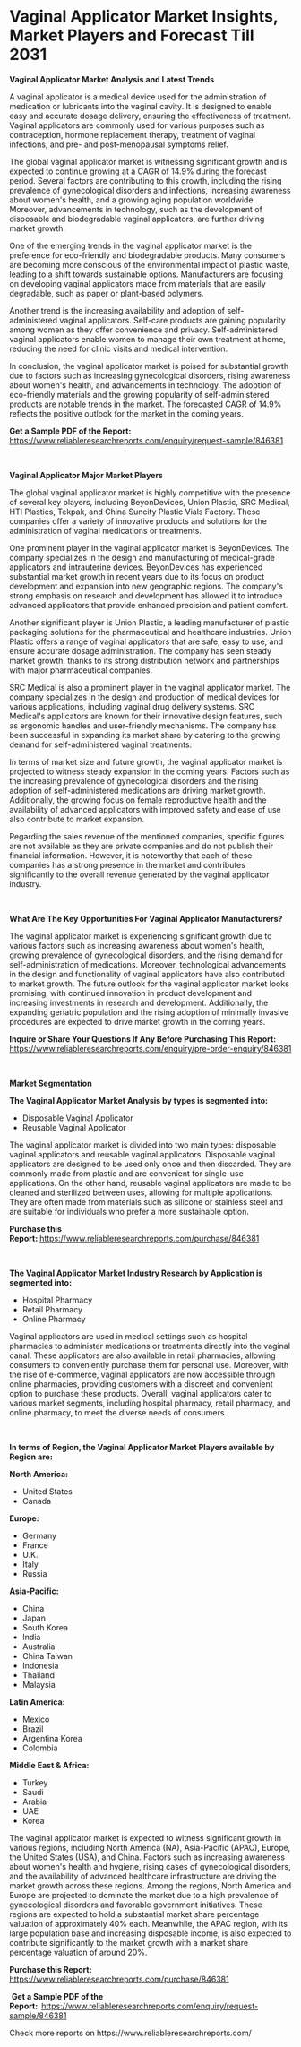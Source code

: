 <p><h1>Vaginal Applicator Market Insights, Market Players and Forecast Till 2031</h1></p><p><strong>Vaginal Applicator Market Analysis and Latest Trends</strong></p>
<p><p>A vaginal applicator is a medical device used for the administration of medication or lubricants into the vaginal cavity. It is designed to enable easy and accurate dosage delivery, ensuring the effectiveness of treatment. Vaginal applicators are commonly used for various purposes such as contraception, hormone replacement therapy, treatment of vaginal infections, and pre- and post-menopausal symptoms relief.</p><p>The global vaginal applicator market is witnessing significant growth and is expected to continue growing at a CAGR of 14.9% during the forecast period. Several factors are contributing to this growth, including the rising prevalence of gynecological disorders and infections, increasing awareness about women's health, and a growing aging population worldwide. Moreover, advancements in technology, such as the development of disposable and biodegradable vaginal applicators, are further driving market growth.</p><p>One of the emerging trends in the vaginal applicator market is the preference for eco-friendly and biodegradable products. Many consumers are becoming more conscious of the environmental impact of plastic waste, leading to a shift towards sustainable options. Manufacturers are focusing on developing vaginal applicators made from materials that are easily degradable, such as paper or plant-based polymers.</p><p>Another trend is the increasing availability and adoption of self-administered vaginal applicators. Self-care products are gaining popularity among women as they offer convenience and privacy. Self-administered vaginal applicators enable women to manage their own treatment at home, reducing the need for clinic visits and medical intervention.</p><p>In conclusion, the vaginal applicator market is poised for substantial growth due to factors such as increasing gynecological disorders, rising awareness about women's health, and advancements in technology. The adoption of eco-friendly materials and the growing popularity of self-administered products are notable trends in the market. The forecasted CAGR of 14.9% reflects the positive outlook for the market in the coming years.</p></p>
<p><strong>Get a Sample PDF of the Report:&nbsp;</strong> <a href="https://www.reliableresearchreports.com/enquiry/request-sample/846381">https://www.reliableresearchreports.com/enquiry/request-sample/846381</a></p>
<p>&nbsp;</p>
<p><strong>Vaginal Applicator Major Market Players</strong></p>
<p><p>The global vaginal applicator market is highly competitive with the presence of several key players, including BeyonDevices, Union Plastic, SRC Medical, HTI Plastics, Tekpak, and China Suncity Plastic Vials Factory. These companies offer a variety of innovative products and solutions for the administration of vaginal medications or treatments.</p><p>One prominent player in the vaginal applicator market is BeyonDevices. The company specializes in the design and manufacturing of medical-grade applicators and intrauterine devices. BeyonDevices has experienced substantial market growth in recent years due to its focus on product development and expansion into new geographic regions. The company's strong emphasis on research and development has allowed it to introduce advanced applicators that provide enhanced precision and patient comfort.</p><p>Another significant player is Union Plastic, a leading manufacturer of plastic packaging solutions for the pharmaceutical and healthcare industries. Union Plastic offers a range of vaginal applicators that are safe, easy to use, and ensure accurate dosage administration. The company has seen steady market growth, thanks to its strong distribution network and partnerships with major pharmaceutical companies.</p><p>SRC Medical is also a prominent player in the vaginal applicator market. The company specializes in the design and production of medical devices for various applications, including vaginal drug delivery systems. SRC Medical's applicators are known for their innovative design features, such as ergonomic handles and user-friendly mechanisms. The company has been successful in expanding its market share by catering to the growing demand for self-administered vaginal treatments.</p><p>In terms of market size and future growth, the vaginal applicator market is projected to witness steady expansion in the coming years. Factors such as the increasing prevalence of gynecological disorders and the rising adoption of self-administered medications are driving market growth. Additionally, the growing focus on female reproductive health and the availability of advanced applicators with improved safety and ease of use also contribute to market expansion.</p><p>Regarding the sales revenue of the mentioned companies, specific figures are not available as they are private companies and do not publish their financial information. However, it is noteworthy that each of these companies has a strong presence in the market and contributes significantly to the overall revenue generated by the vaginal applicator industry.</p></p>
<p>&nbsp;</p>
<p><strong>What Are The Key Opportunities For Vaginal Applicator Manufacturers?</strong></p>
<p><p>The vaginal applicator market is experiencing significant growth due to various factors such as increasing awareness about women's health, growing prevalence of gynecological disorders, and the rising demand for self-administration of medications. Moreover, technological advancements in the design and functionality of vaginal applicators have also contributed to market growth. The future outlook for the vaginal applicator market looks promising, with continued innovation in product development and increasing investments in research and development. Additionally, the expanding geriatric population and the rising adoption of minimally invasive procedures are expected to drive market growth in the coming years.</p></p>
<p><strong>Inquire or Share Your Questions If Any Before Purchasing This Report:</strong> <a href="https://www.reliableresearchreports.com/enquiry/pre-order-enquiry/846381">https://www.reliableresearchreports.com/enquiry/pre-order-enquiry/846381</a></p>
<p>&nbsp;</p>
<p><strong>Market Segmentation</strong></p>
<p><strong>The Vaginal Applicator Market Analysis by types is segmented into:</strong></p>
<p><ul><li>Disposable Vaginal Applicator</li><li>Reusable Vaginal Applicator</li></ul></p>
<p><p>The vaginal applicator market is divided into two main types: disposable vaginal applicators and reusable vaginal applicators. Disposable vaginal applicators are designed to be used only once and then discarded. They are commonly made from plastic and are convenient for single-use applications. On the other hand, reusable vaginal applicators are made to be cleaned and sterilized between uses, allowing for multiple applications. They are often made from materials such as silicone or stainless steel and are suitable for individuals who prefer a more sustainable option.</p></p>
<p><strong>Purchase this Report:&nbsp;</strong><a href="https://www.reliableresearchreports.com/purchase/846381">https://www.reliableresearchreports.com/purchase/846381</a></p>
<p>&nbsp;</p>
<p><strong>The Vaginal Applicator Market Industry Research by Application is segmented into:</strong></p>
<p><ul><li>Hospital Pharmacy</li><li>Retail Pharmacy</li><li>Online Pharmacy</li></ul></p>
<p><p>Vaginal applicators are used in medical settings such as hospital pharmacies to administer medications or treatments directly into the vaginal canal. These applicators are also available in retail pharmacies, allowing consumers to conveniently purchase them for personal use. Moreover, with the rise of e-commerce, vaginal applicators are now accessible through online pharmacies, providing customers with a discreet and convenient option to purchase these products. Overall, vaginal applicators cater to various market segments, including hospital pharmacy, retail pharmacy, and online pharmacy, to meet the diverse needs of consumers.</p></p>
<p>&nbsp;</p>
<p><strong>In terms of Region, the Vaginal Applicator Market Players available by Region are:</strong></p>
<p>
    <p> <strong> North America: </strong>
        <ul>
            <li>United States</li>
            <li>Canada</li>
        </ul>
        </p> 
    <p> <strong> Europe: </strong>
        <ul>
            <li>Germany</li>
            <li>France</li>
            <li>U.K.</li>
            <li>Italy</li>
            <li>Russia</li>
        </ul>
        </p> 
    <p> <strong> Asia-Pacific: </strong>
        <ul>
            <li>China</li>
            <li>Japan</li>
            <li>South Korea</li>
            <li>India</li>
            <li>Australia</li>
            <li>China Taiwan</li>
            <li>Indonesia</li>
            <li>Thailand</li>
            <li>Malaysia</li>
        </ul>
        </p> 
    <p> <strong> Latin America: </strong>
        <ul>
            <li>Mexico</li>
            <li>Brazil</li>
            <li>Argentina Korea</li>
            <li>Colombia</li>
        </ul>
        </p> 
    <p> <strong> Middle East & Africa: </strong>
        <ul>
            <li>Turkey</li>
            <li>Saudi</li>
            <li>Arabia</li>
            <li>UAE</li>
            <li>Korea</li>
        </ul>
    </p>
    </p>
<p><p>The vaginal applicator market is expected to witness significant growth in various regions, including North America (NA), Asia-Pacific (APAC), Europe, the United States (USA), and China. Factors such as increasing awareness about women's health and hygiene, rising cases of gynecological disorders, and the availability of advanced healthcare infrastructure are driving the market growth across these regions. Among the regions, North America and Europe are projected to dominate the market due to a high prevalence of gynecological disorders and favorable government initiatives. These regions are expected to hold a substantial market share percentage valuation of approximately 40% each. Meanwhile, the APAC region, with its large population base and increasing disposable income, is also expected to contribute significantly to the market growth with a market share percentage valuation of around 20%.</p></p>
<p><strong>Purchase this Report: </strong><a href="https://www.reliableresearchreports.com/purchase/846381">https://www.reliableresearchreports.com/purchase/846381</a></p>
<p>&nbsp;<strong>Get a Sample PDF of the Report:&nbsp;&nbsp;</strong><a href="https://www.reliableresearchreports.com/enquiry/request-sample/846381">https://www.reliableresearchreports.com/enquiry/request-sample/846381</a></p>
<p><strong></strong></p>
<p>Check more reports on https://www.reliableresearchreports.com/</p>